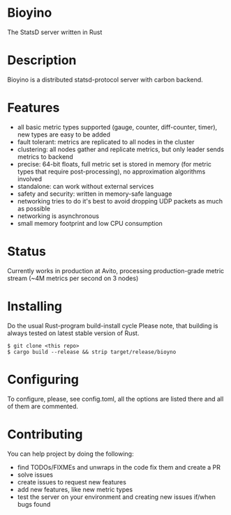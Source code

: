 # Bioyino #
The StatsD server written in Rust

# Description #
Bioyino is a distributed statsd-protocol server with carbon backend.

# Features #

* all basic metric types supported (gauge, counter, diff-counter, timer), new types are easy to be added
* fault tolerant: metrics are replicated to all nodes in the cluster
* clustering: all nodes gather and replicate metrics, but only leader sends metrics to backend
* precise: 64-bit floats, full metric set is stored in memory (for metric types that require post-processing), no approximation algorithms involved
* standalone: can work without external services
* safety and security: written in memory-safe language
* networking tries to do it's best to avoid dropping UDP packets as much as possible
* networking is asynchronous
* small memory footprint and low CPU consumption

# Status #
Currently works in production at Avito, processing production-grade metric stream (~4M metrics per second on 3 nodes)

# Installing #
Do the usual Rust-program build-install cycle
Please note, that building is always tested on latest stable version of Rust.

```
$ git clone <this repo>
$ cargo build --release && strip target/release/bioyno
```

# Configuring #
To configure, please, see config.toml, all the options are listed there and all of them are commented.

# Contributing #

You can help project by doing the following:
* find TODOs/FIXMEs and unwraps in the code fix them and create a PR
* solve issues
* create issues to request new features
* add new features, like new metric types
* test the server on your environment and creating new issues if/when bugs found
